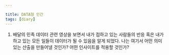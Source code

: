 ```yaml
---

title: DATA형 인간
tags: [diary]
---
```


1. 배달의 민족 데이터 관련 영상을 보면서 내가 접하고 있는 사람들의 반응 혹은 내가 하고 있는 모든 일들이 데이터가 될 수 있음을 알게 되었다. 나는 여기서 어떤 의미있는 산출을 만들어낼 것인가? 어떤 인사이트를 적용할 것인가?